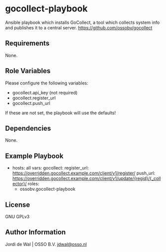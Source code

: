 gocollect-playbook
=========

Ansible playbook which installs GoCollect, a tool which collects system info and publishes it to a central server.
https://github.com/ossobv/gocollect

Requirements
------------

None.

Role Variables
--------------

Please configure the following variables:

- gocollect.api_key (not required)
- gocollect.register_url
- gocollect.push_url

If these are not set, the playbook will use the defaults!

Dependencies
------------

None.

Example Playbook
----------------

- hosts: all
  vars:
    gocollect:
      register_url: https://overridden.gocollect.example.com/client/v1/register/
      push_url: https://overridden.gocollect.example.com/client/v1/update/{regid}/{_collector}/
  roles:
    - ossobv.gocollect-playbook


License
-------

GNU GPLv3

Author Information
------------------

Jordi de Wal | OSSO B.V. <jdwal@osso.nl>
